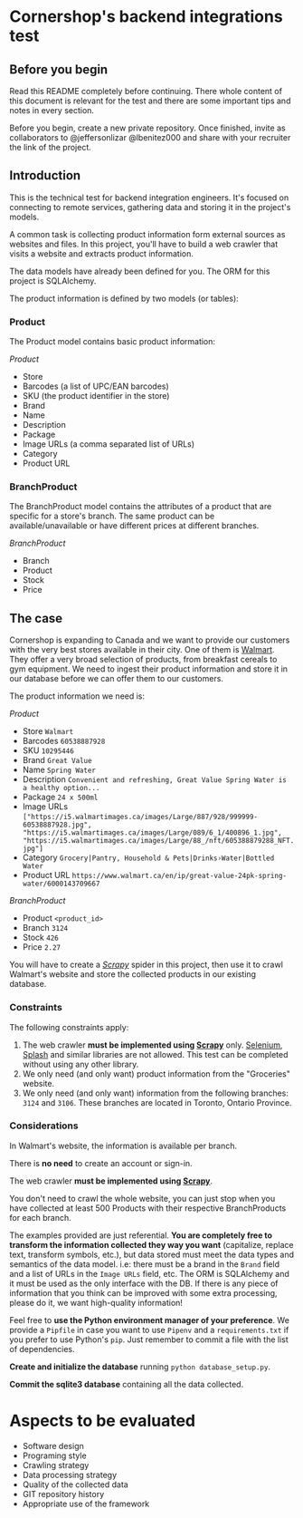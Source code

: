 # Cornershop's backend integrations test

## Before you begin

Read this README completely before continuing. There whole content of this document is relevant for the test and there are some important tips and notes in every section.

Before you begin, create a new private repository. Once finished, invite as collaborators to @jeffersonlizar @lbenitez000
and share with your recruiter the link of the project.

## Introduction

This is the technical test for backend integration engineers. It's focused on connecting to remote services, gathering data and storing it in the project's models.

A common task is collecting product information form external sources as websites and files. In this project, you'll have to  build a web crawler that visits a website and extracts product information.

The data models have already been defined for you. The ORM for this project is SQLAlchemy. 

The product information is defined by two models (or tables):

### Product
The Product model contains basic product information:

*Product*

- Store
- Barcodes (a list of UPC/EAN barcodes)
- SKU (the product identifier in the store)
- Brand
- Name
- Description
- Package
- Image URLs (a comma separated list of URLs)
- Category
- Product URL

### BranchProduct
The BranchProduct model contains the attributes of a product that are specific for a store's branch. The same product can be available/unavailable or have different prices at different branches.

*BranchProduct*

- Branch
- Product
- Stock
- Price

## The case

Cornershop is expanding to Canada and we want to provide our customers with the very best stores available in their city. One of them is [Walmart](https://www.walmart.ca/). They offer a very broad selection of products, from breakfast cereals to gym equipment. We need to ingest their product information and store it in our database before we can offer them to our customers.

The product information we need is:

*Product*

- Store `Walmart`
- Barcodes `60538887928`
- SKU `10295446`
- Brand `Great Value`
- Name `Spring Water`
- Description `Convenient and refreshing, Great Value Spring Water is a healthy option...`
- Package `24 x 500ml`
- Image URLs `["https://i5.walmartimages.ca/images/Large/887/928/999999-60538887928.jpg", "https://i5.walmartimages.ca/images/Large/089/6_1/400896_1.jpg", "https://i5.walmartimages.ca/images/Large/88_/nft/605388879288_NFT.jpg"]`
- Category `Grocery|Pantry, Household & Pets|Drinks›Water|Bottled Water`
- Product URL `https://www.walmart.ca/en/ip/great-value-24pk-spring-water/6000143709667`

*BranchProduct*
 - Product `<product_id>`
 - Branch `3124`
 - Stock `426`
 - Price `2.27`

You will have to create a *[Scrapy](https://scrapy.org/)* spider in this project, then use it to crawl Walmart's website and store the collected products in our existing database.

### Constraints

The following constraints apply:
1. The web crawler **must be implemented using [Scrapy](https://scrapy.org/)** only. [Selenium](https://www.selenium.dev/), [Splash](https://github.com/scrapinghub/splash) and similar libraries are not allowed. This test can be completed without using any other library.
2. We only need (and only want) product information from the "Groceries" website.
3. We only need (and only want) information from the following branches: `3124` and `3106`. These branches are located in Toronto, Ontario Province.

### Considerations

In Walmart's website, the information is available per branch.

There is **no need** to create an account or sign-in.

The web crawler **must be implemented using [Scrapy](https://scrapy.org/)**.

You don't need to crawl the whole website, you can just stop when you have collected at least 500 Products with their 
respective BranchProducts for each branch.

The examples provided are just referential. **You are completely free to transform the information collected they way you want** (capitalize, replace text, transform symbols, etc.), but data stored must meet the data types and semantics of the data model. i.e: there must be a brand in the `Brand` field and a list of URLs in the `Image URLs` field, etc. The ORM is SQLAlchemy and it must be used as the only interface with the DB. If there is any piece of information that you think can be improved with some extra processing, please do it, we want high-quality information!

Feel free to **use the Python environment manager of your preference**. We provide a `Pipfile` in case you want to use `Pipenv` and a `requirements.txt` if you prefer to use Python's `pip`. Just remember to commit a file with the list of dependencies. 

**Create and initialize the database** running `python database_setup.py`.

**Commit the sqlite3 database** containing all the data collected.

# Aspects to be evaluated
- Software design
- Programing style
- Crawling strategy
- Data processing strategy
- Quality of the collected data
- GIT repository history
- Appropriate use of the framework
